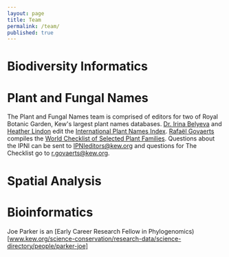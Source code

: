 ```yaml
---
layout: page
title: Team
permalink: /team/
published: true
---
```


# Biodiversity Informatics

# Plant and Fungal Names

The Plant and Fungal Names team is comprised of editors for two of Royal Botanic Garden, Kew's largest plant names databases.  [Dr. Irina Belyeva](http://www.kew.org/science-conservation/research-data/science-directory/people/belyaeva-irina-v) and [Heather Lindon](http://www.kew.org/science-conservation/research-data/science-directory/people/lindon-heather-l) edit the [International Plant Names Index](http://www.ipni.org).  [Rafaël Govaerts](http://www.kew.org/science-conservation/research-data/science-directory/people/govaerts-rafa%C3%ABl-h) compiles the [World Checklist of Selected Plant Families](http://apps.kew.org/wcsp/). 
Questions about the IPNI can be sent to IPNIeditors@kew.org and questions for The Checklist go to r.govaerts@kew.org.

# Spatial Analysis

# Bioinformatics

Joe Parker is an [Early Career Research Fellow in Phylogenomics)[www.kew.org/science-conservation/research-data/science-directory/people/parker-joe]

